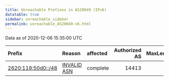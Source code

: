 ```yaml
---
title: Unreachable Prefixes in AS20049 (IPv6)
datatable: true
sidebar: unreachable_sidebar
permalink: unreachable_AS20049-v6.html
---
```


Data as of 2020-12-06 15:35:00 UTC


<div class="datatable-begin"></div>

| Prefix                                                         | Reason                                                                                                    | affected   |   Authorized AS |   MaxLength | Anchor                           |   unreachable /48s |
|:---------------------------------------------------------------|:----------------------------------------------------------------------------------------------------------|:-----------|----------------:|------------:|:---------------------------------|-------------------:|
| [2620:119:50d0::/48](https://stat.ripe.net/2620:119:50d0::/48) | [INVALID ASN](https://rpki-validator.ripe.net/announcement-preview?asn=AS20049&prefix=2620:119:50d0::/48) | complete   |           14413 |          48 | [ARIN](unreachable_ARIN-v6.html) |                  1 |

<div class="datatable-end"></div>